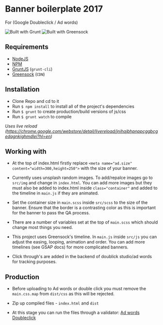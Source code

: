 # Banner boilerplate 2017
For (Google Doubleclick / Ad words)

![Built with Grunt](https://cdn.gruntjs.com/builtwith.png)
![Built with Greensock](https://img.shields.io/badge/Built%20with-Greensock-brightgreen.svg)



## Requirements
* [NodeJS](http://nodejs.org/)
* [NPM](https://www.npmjs.org/)
* [GruntJS](http://gruntjs.com/) (`grunt-cli`)
* [Greensock](http://www.greensock.com/) (`CDN`)

## Installation
* Clone Repo and cd to it
* Run `$ npm install` to install all of the project's dependencies
* Run `$ grunt` to create production/build versions of js/css
* Run `$ grunt watch` to compile

*Uses live reload (https://chrome.google.com/webstore/detail/livereload/jnihajbhpnppcggbcgedagnkighmdlei?hl=en)*

## Working with
* At the top of index.html firstly replace `<meta name="ad.size" content="width=300,height=250">` with the size of your banner.

* Currently uses unsplash random images. To add/repalce images go to `src/img` and change in `index.html`. You can add more images but they must also be added to index.html inside `class="container"` and added to the timeline in `main.js` if they are animated.

* Set the container size in `main.scss` inside `src/scss` to the size of the banner. Ensure that the border is a contrasting color as this is important for the banner to pass the QA process.

* There are a number of variables set at the top of `main.scss` which should change most things you need.

* This project uses Greensock's timeline. In `main.js` inside `src/js` you can adjust the easing, looping, animation and order. You can add more timelines (see GSAP docs) for more complicated banners. 

* Click through's are added in the backend of doublick studio/ad words for tracking purposes.

## Production

* Before uploading to Ad words or double click you must remove the `main.css.map` from `dist/css` as this will be rejected.

* Zip up compiled files - `index.html` and  `dist` 

* At this stage you can run the files through a validator:
[Ad words](https://h5validator.appspot.com/adwords#/asset) 
[Doubleclick](https://h5validator.appspot.com/dcm#/asset) 






